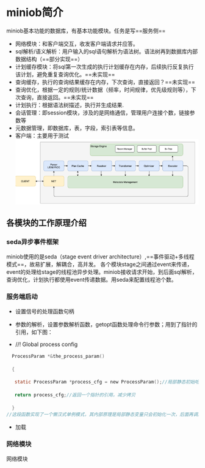 # miniob简介
miniob基本功能的数据库，有基本功能模块。任务是写==服务侧==
- 网络模块：和客户端交互，收发客户端请求并应答。
- sql解析/语义解析：用户输入的sql语句解析为语法树。语法树再到数据库内部数据结构（==部分实现==）
- 计划缓存模块：将sql第一次生成的执行计划缓存在内存，后续执行反复执行该计划，避免重复查询优化。==未实现==
- 查询缓存，执行的查询结果缓存在内存，下次查询，直接返回？==未实现==
- 查询优化，根据一定的规则/统计数据（频率，时间规律，优先级规则等），下次查询，直接返回。==未实现==
- 计划执行：根据语法树描述，执行并生成结果.
- 会话管理：即session模块，涉及的是网络通信，管理用户连接个数，链接参数等
- 元数据管理，即数据库，表，字段，索引表等信息。
- 客户端：主要用于测试
![image-20231012173400449](miniob.assets/image-20231012173400449.png)

## 各模块的工作原理介绍
### seda异步事件框架
miniob使用的是seda（stage event driver architecture）,==事件驱动+多线程模式==，故易扩展，解耦合，高并发。
各个模块stage之间通过event来传递，event的处理给stage的线程池异步处理。miniob接收请求开始，到后面sql解析，查询优化，计划执行都使用event传递数据。用seda来配置线程池个数。
### 服务端启动
- 设置信号的处理函数句柄

- 参数的解析，设置参数解析函数，getopt函数处理命令行参数；用到了指针的引用，如下图：

- //! Global process config
```c
  ProcessParam *&the_process_param()

  {

   static ProcessParam *process_cfg = new ProcessParam();//局部静态初始哈，多次调用，不变

   return process_cfg;//返回一个指针的引用，减少拷贝

  }
//这段函数实现了一个懒汉式单例模式，其内部原理是局部静态变量只会初始化一次，后面再调用这个函数，都只会返回同一个局部静态变量
```
- 加载
### 网络模块
网络模块
